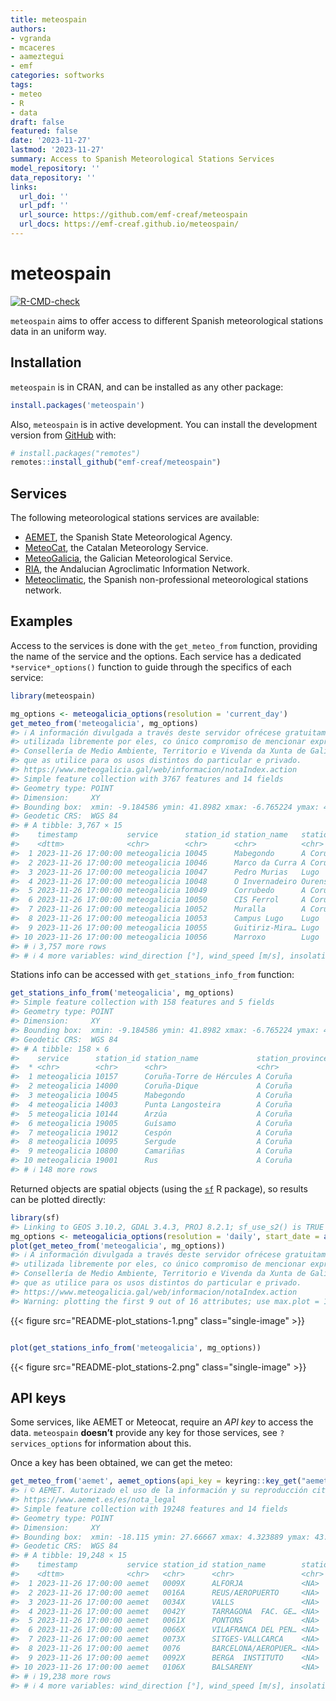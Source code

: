 ```yaml
---
title: meteospain
authors:
- vgranda
- mcaceres
- aameztegui
- emf
categories: softworks
tags:
- meteo
- R
- data
draft: false
featured: false
date: '2023-11-27'
lastmod: '2023-11-27'
summary: Access to Spanish Meteorological Stations Services
model_repository: ''
data_repository: ''
links:
  url_doi: ''
  url_pdf: ''
  url_source: https://github.com/emf-creaf/meteospain
  url_docs: https://emf-creaf.github.io/meteospain/
---
```

# meteospain

[![R-CMD-check](https://github.com/emf-creaf/meteospain/actions/workflows/R-CMD-check.yaml/badge.svg?branch=main)](https://github.com/emf-creaf/meteospain/actions/workflows/R-CMD-check.yaml)

`meteospain` aims to offer access to different Spanish meteorological
stations data in an uniform way.

## Installation

`meteospain` is in CRAN, and can be installed as any other package:

``` r
install.packages('meteospain')
```

Also, `meteospain` is in active development. You can install the
development version from [GitHub](https://github.com/) with:

``` r
# install.packages("remotes")
remotes::install_github("emf-creaf/meteospain")
```

## Services

The following meteorological stations services are available:

- [AEMET](https://www.aemet.es/en/portada), the Spanish State
  Meteorological Agency.
- [MeteoCat](https://meteo.cat), the Catalan Meteorology Service.
- [MeteoGalicia](https://www.meteogalicia.gal/web/inicio.action), the
  Galician Meteorological Service.
- [RIA](https://www.juntadeandalucia.es/agriculturaypesca/ifapa/riaweb/web/),
  the Andalucian Agroclimatic Information Network.
- [Meteoclimatic](https://www.meteoclimatic.net/), the Spanish
  non-professional meteorological stations network.

## Examples

Access to the services is done with the `get_meteo_from` function,
providing the name of the service and the options. Each service has a
dedicated `*service*_options()` function to guide through the specifics
of each service:

``` r
library(meteospain)

mg_options <- meteogalicia_options(resolution = 'current_day')
get_meteo_from('meteogalicia', mg_options)
#> ℹ A información divulgada a través deste servidor ofrécese gratuitamente aos cidadáns para que poida ser
#> utilizada libremente por eles, co único compromiso de mencionar expresamente a MeteoGalicia e á
#> Consellería de Medio Ambiente, Territorio e Vivenda da Xunta de Galicia como fonte da mesma cada vez
#> que as utilice para os usos distintos do particular e privado.
#> https://www.meteogalicia.gal/web/informacion/notaIndex.action
#> Simple feature collection with 3767 features and 14 fields
#> Geometry type: POINT
#> Dimension:     XY
#> Bounding box:  xmin: -9.184586 ymin: 41.8982 xmax: -6.765224 ymax: 43.734
#> Geodetic CRS:  WGS 84
#> # A tibble: 3,767 × 15
#>    timestamp           service      station_id station_name   station_province altitude temperature min_temperature max_temperature relative_humidity precipitation
#>    <dttm>              <chr>        <chr>      <chr>          <chr>                 [m]        [°C]            [°C]            [°C]               [%]       [L/m^2]
#>  1 2023-11-26 17:00:00 meteogalicia 10045      Mabegondo      A Coruña               94       13.4            12.3            14.4                 88             0
#>  2 2023-11-26 17:00:00 meteogalicia 10046      Marco da Curra A Coruña              651        8.44            8.41            8.49                97             0
#>  3 2023-11-26 17:00:00 meteogalicia 10047      Pedro Murias   Lugo                   51       13.3            12.3            13.7                 89             0
#>  4 2023-11-26 17:00:00 meteogalicia 10048      O Invernadeiro Ourense              1026       10.9            10.2            11.4                 60             0
#>  5 2023-11-26 17:00:00 meteogalicia 10049      Corrubedo      A Coruña               30       13.2            13.0            13.5                 84             0
#>  6 2023-11-26 17:00:00 meteogalicia 10050      CIS Ferrol     A Coruña               37       14.2            13.2            15.0                 76             0
#>  7 2023-11-26 17:00:00 meteogalicia 10052      Muralla        A Coruña              661        9.39            9.37            9.41                95             0
#>  8 2023-11-26 17:00:00 meteogalicia 10053      Campus Lugo    Lugo                  400        8.98            8.92            9.03                94             0
#>  9 2023-11-26 17:00:00 meteogalicia 10055      Guitiriz-Mira… Lugo                  684        8.1             8.02            8.17               100             0
#> 10 2023-11-26 17:00:00 meteogalicia 10056      Marroxo        Lugo                  645        8.17            7.64            8.51                84             0
#> # ℹ 3,757 more rows
#> # ℹ 4 more variables: wind_direction [°], wind_speed [m/s], insolation [h], geometry <POINT [°]>
```

Stations info can be accessed with `get_stations_info_from` function:

``` r
get_stations_info_from('meteogalicia', mg_options)
#> Simple feature collection with 158 features and 5 fields
#> Geometry type: POINT
#> Dimension:     XY
#> Bounding box:  xmin: -9.184586 ymin: 41.8982 xmax: -6.765224 ymax: 43.7383
#> Geodetic CRS:  WGS 84
#> # A tibble: 158 × 6
#>    service      station_id station_name             station_province altitude             geometry
#>  * <chr>        <chr>      <chr>                    <chr>                 [m]          <POINT [°]>
#>  1 meteogalicia 10157      Coruña-Torre de Hércules A Coruña               21 (-8.409202 43.38276)
#>  2 meteogalicia 14000      Coruña-Dique             A Coruña                5 (-8.374706 43.36506)
#>  3 meteogalicia 10045      Mabegondo                A Coruña               94 (-8.262225 43.24137)
#>  4 meteogalicia 14003      Punta Langosteira        A Coruña                5 (-8.531179 43.34723)
#>  5 meteogalicia 10144      Arzúa                    A Coruña              362  (-8.17469 42.93196)
#>  6 meteogalicia 19005      Guísamo                  A Coruña              175 (-8.276487 43.30799)
#>  7 meteogalicia 19012      Cespón                   A Coruña               59 (-8.854571 42.67466)
#>  8 meteogalicia 10095      Sergude                  A Coruña              231 (-8.461246 42.82283)
#>  9 meteogalicia 10800      Camariñas                A Coruña                5 (-9.178318 43.12445)
#> 10 meteogalicia 19001      Rus                      A Coruña              134 (-8.685357 43.15616)
#> # ℹ 148 more rows
```

Returned objects are spatial objects (using the
[`sf`](https://r-spatial.github.io/sf/) R package), so results can be
plotted directly:

``` r
library(sf)
#> Linking to GEOS 3.10.2, GDAL 3.4.3, PROJ 8.2.1; sf_use_s2() is TRUE
mg_options <- meteogalicia_options(resolution = 'daily', start_date = as.Date('2021-04-25'))
plot(get_meteo_from('meteogalicia', mg_options))
#> ℹ A información divulgada a través deste servidor ofrécese gratuitamente aos cidadáns para que poida ser
#> utilizada libremente por eles, co único compromiso de mencionar expresamente a MeteoGalicia e á
#> Consellería de Medio Ambiente, Territorio e Vivenda da Xunta de Galicia como fonte da mesma cada vez
#> que as utilice para os usos distintos do particular e privado.
#> https://www.meteogalicia.gal/web/informacion/notaIndex.action
#> Warning: plotting the first 9 out of 16 attributes; use max.plot = 16 to plot all
```

{{< figure src="README-plot_stations-1.png" class="single-image" >}}

``` r

plot(get_stations_info_from('meteogalicia', mg_options))
```

{{< figure src="README-plot_stations-2.png" class="single-image" >}}

## API keys

Some services, like AEMET or Meteocat, require an *API key* to access
the data. `meteospain` **doesn’t** provide any key for those services,
see `?services_options` for information about this.

Once a key has been obtained, we can get the meteo:

``` r
get_meteo_from('aemet', aemet_options(api_key = keyring::key_get("aemet")))
#> ℹ © AEMET. Autorizado el uso de la información y su reproducción citando a AEMET como autora de la misma.
#> https://www.aemet.es/es/nota_legal
#> Simple feature collection with 19248 features and 14 fields
#> Geometry type: POINT
#> Dimension:     XY
#> Bounding box:  xmin: -18.115 ymin: 27.66667 xmax: 4.323889 ymax: 43.78621
#> Geodetic CRS:  WGS 84
#> # A tibble: 19,248 × 15
#>    timestamp           service station_id station_name        station_province altitude temperature min_temperature max_temperature relative_humidity precipitation
#>    <dttm>              <chr>   <chr>      <chr>               <chr>                 [m]        [°C]            [°C]            [°C]               [%]       [L/m^2]
#>  1 2023-11-26 17:00:00 aemet   0009X      ALFORJA             <NA>                  406         8.6             8.6            10.5                62             0
#>  2 2023-11-26 17:00:00 aemet   0016A      REUS/AEROPUERTO     <NA>                   71        11.3            11.3            13.4                51             0
#>  3 2023-11-26 17:00:00 aemet   0034X      VALLS               <NA>                  233        11.6            11.6            13.5                62             0
#>  4 2023-11-26 17:00:00 aemet   0042Y      TARRAGONA  FAC. GE… <NA>                   55        14.2            14.2            14.9                60             0
#>  5 2023-11-26 17:00:00 aemet   0061X      PONTONS             <NA>                  632         7.5             7.5             9.5                83             0
#>  6 2023-11-26 17:00:00 aemet   0066X      VILAFRANCA DEL PEN… <NA>                  177        11.8            11.8            13.9                86             0
#>  7 2023-11-26 17:00:00 aemet   0073X      SITGES-VALLCARCA    <NA>                   58        11              11              12.5                90             0
#>  8 2023-11-26 17:00:00 aemet   0076       BARCELONA/AEROPUER… <NA>                    4        13.2            13.1            14.1                76             0
#>  9 2023-11-26 17:00:00 aemet   0092X      BERGA  INSTITUTO    <NA>                  682         9               9              11.2                66             0
#> 10 2023-11-26 17:00:00 aemet   0106X      BALSARENY           <NA>                  361        11.6            11.6            13                  61             0
#> # ℹ 19,238 more rows
#> # ℹ 4 more variables: wind_direction [°], wind_speed [m/s], insolation [h], geometry <POINT [°]>
```
